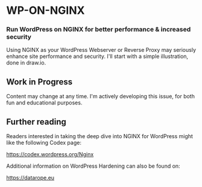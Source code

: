 # WP-ON-NGINX
### Run WordPress on NGINX for better performance & increased security

Using NGINX as your WordPress Webserver or Reverse Proxy may seriously enhance site performance and security. I'll start with a simple illustration, done in draw.io.

## Work in Progress
Content may change at any time. I'm actively developing this issue, for both fun and educational purposes.

## Further reading
Readers interested in taking the deep dive into NGINX for WordPress might like the following Codex page:

https://codex.wordpress.org/Nginx

Additional information on WordPress Hardening can also be found on:

https://datarope.eu

